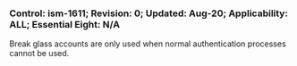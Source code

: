 ### Control: ism-1611; Revision: 0; Updated: Aug-20; Applicability: ALL; Essential Eight: N/A
<p>Break glass accounts are only used when normal authentication processes cannot be used.</p>